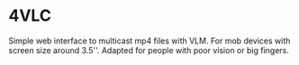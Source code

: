 # 4VLC
Simple web interface to multicast mp4 files with VLM. For mob devices with screen size around 3.5''. Adapted for people with poor vision or big fingers.
